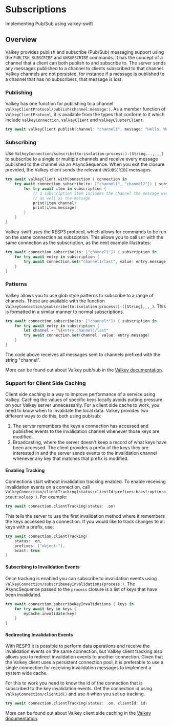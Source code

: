 # Subscriptions

Implementing Pub/Sub using valkey-swift

## Overview

Valkey provides publish and subscribe (Pub/Sub) messaging support using the `PUBLISH`, `SUBSCRIBE` and `UNSUBSCRIBE` commands. It has the concept of a channel that a client can both publish to and subscribe to. The server sends any messages published to a channel to clients subscribed to that channel. Valkey channels are not persisted, for instance if a message is published to a channel that has no subscribers, that message is lost. 

### Publishing

Valkey has one function for publishing to a channel ``ValkeyClientProtocol/publish(channel:message:)``. As a member function of ``ValkeyClientProtocol``, it is available from the types that conform to it which include ``ValkeyConnection``, ``ValkeyClient`` and ``ValkeyClusterClient``.

```swift
try await valkeyClient.publish(channel: "channel1", message: "Hello, World!")
```

### Subscribing

Use ``ValkeyConnection/subscribe(to:isolation:process:)-(String...,_,_)`` to subscribe to a single or multiple channels and receive every message published to the channel via an AsyncSequence. When you exit the closure provided, the Valkey client sends the relevant `UNSUBSCRIBE` messages.

```swift
try await valkeyClient.withConnection { connection in
    try await connection.subscribe(to: ["channel1", "channel2"]) { subscription in
        for try await item in subscription {
            // a subscription item includes the channel the message was published on
            // as well as the message
            print(item.channel)
            print(item.message)
        }
    }
}
```

Valkey-swift uses the RESP3 protocol, which allows for commands to be run on the same connection as subsciption. This allows you to call `SET` with the same connection as the subscription, as the next example illustrates: 

```swift
try await connection.subscribe(to: ["channel1"]) { subscription in
    for try await entry in subscription {
        try await connection.set("channel1/last", value: entry.message)
    }
}
```

### Patterns

Valkey allows you to use glob style patterns to subscribe to a range of channels. These are available with the function ``ValkeyConnection/psubscribe(to:isolation:process:)-([String],_,_)``. This is formatted in a similar manner to normal subscriptions.

```swift
try await connection.subscribe(to: ["channel*"]) { subscription in
    for try await entry in subscription {
        let channel = "\(entry.channel)/last"
        try await connection.set(channel, value: entry.message)
    }
}
```

The code above receives all messages sent to channels prefixed with the string "channel".

More can be found out about Valkey pub/sub in the [Valkey documentation](https://valkey.io/topics/pubsub/).

### Support for Client Side Caching

Client side caching is a way to improve performance of a service using Valkey. Caching the values of specific keys locally avoids putting pressure on your Valkey server unnecessarily. For a client side cache to work, you need to know when to invalidate the local data. Valkey provides two different ways to do this, both using pub/sub:

1) The server remembers the keys a connection has accessed and publishes events to the invalidation channel whenever those keys are modified.
2) Broadcasting, where the server doesn't keep a record of what keys have been accessed. The client provides a prefix of the keys they are interested in and the server sends events to the invalidation channel whenever any key that matches that prefix is modified.

#### Enabling Tracking

Connections start without invalidation tracking enabled. To enable receiving invalidation events on a connection, call ``ValkeyConnection/clientTracking(status:clientId:prefixes:bcast:optin:optout:noloop:)``. For example:

```swift
try await connection.clientTracking(status: .on)
```

This tells the server to use the first invalidation method where it remembers the keys accessed by a connection. If you would like to track changes to all keys with a prefix, use:

```swift
try await connection.clientTracking(
    status: .on,
    prefixes: ["object:"],
    bcast: true
)
```

#### Subscribing to Invalidation Events

Once tracking is enabled you can subscribe to invalidation events using ``ValkeyConnection/subscribeKeyInvalidations(process:)``. The AsyncSequence passed to the `process` closure is a list of keys that have been invalidated.

```swift
try await connection.subscribeKeyInvalidations { keys in
    for try await key in keys {
        myCache.invalidate(key)
    }
}
```

#### Redirecting Invalidation Events

With RESP3 it is possible to perform data operations and receive the invalidation events on the same connection, but Valkey client tracking also allows you to redirect invalidation events to another connection. Given that the Valkey client uses a persistent connection pool, it is preferable to use a single connection for receiving invalidation messages to implement a system wide cache.

For this to work you need to know the id of the connection that is subscribed to the key invalidation events. Get the connection id using ``ValkeyConnection/clientId()`` and use it when you set up tracking. 

```swift
try await connection.clientTracking(status: .on, clientId: id)
```

More can be found out about Valkey client side caching in the [Valkey documentation](https://valkey.io/topics/client-side-caching/).
